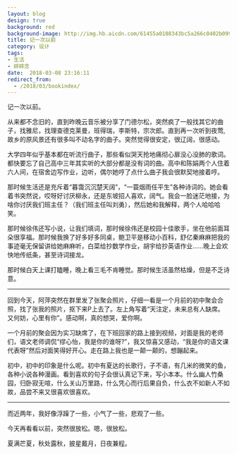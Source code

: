 ```yaml
---
layout: blog
design: true
background: red
background-image: http://img.hb.aicdn.com/61455a0108343bc5a266c0402b099d896fba25a96cfc8-Ae9rnb_fw658
title: 记一次以前
category: 设计
tags:
- 生活
- 碎碎念
date:  2018-03-08 23:16:11
redirect_from:
  - /2018/03/bookindex/
---
```

记一次以前。

从来都不念旧的，直到昨晚云音乐被分享了门德尔松，突然疯了一般找其它的曲子，找雅尼，找理查德克莱曼，班得瑞，李斯特，宗次郎。直到再一次听到夜莺,故乡的原风景还有很多叫不动名字的曲子。突然觉得很安定，很辽阔，很感动。

大学四年似乎基本都在听流行曲子，那些看似哭天抢地痛彻心扉没心没肺的歌词。都快要忘了自己高中三年其实听的大部分都是没有词的曲。高中和陈娟两个人住着六人间，在宿舍边写作业，边听，偶尔她哼了点什么曲子我会很默契地接着哼。

那时候生活还是充斥着“暮霭沉沉楚天阔”，“一蓑烟雨任平生”各种诗词的。她会看着书突然说，哎呀好讨厌柳永，还是东坡招人喜欢，阔气。我会一脸迷茫地接，为啥你讨厌我们班主任？（我们班主任叫刘勇），然后她和我解释，两个人哈哈哈笑。

那时候徐伟还写小说，让我们填词，那时候徐伟还是校园十佳歌手，坐在他前面耳朵很享福。那时候我换了好多好多同桌，鲍卫平是移动小百科，舒亿秦麻麻把我的事迹毫无保留讲给她麻麻听，白菜给抄数学作业，胡宇给抄英语作业……晚上会欢快地传纸条，甚至诗词接龙。

那时候白天上课打瞌睡，晚上看三毛不肯睡觉。那时候生活虽然枯燥，但是不乏诗意。

---

回到今天，阿萍突然在群里发了张聚会照片，仔细一看是一个月前的初中聚会合照，找了张我的照片，抠下来P上去了。左上角写着“天注定，未来总有人缺席。又何妨，心里有你”。感动啊，真的想哭，爱你啊。

一个月前的聚会因为实习缺席了，在下班回家的路上接到视频，对面是我的老师们，语文老师调侃“缪心怡，我是你的谁呀?”，我又惊喜又感动，“我是你的语文课代表呀”然后对面笑得好开心。走在路上我也是一颠一颠的，想蹦起来。

初中，初中的印象是什么呢。初中有夏达的长歌行，子不语，有几米的微笑的鱼，各种小说各种漫画。看到喜欢的句子会很认真记下来，写小本本。什么幽人竹桑园，归卧寂无喧，什么关山万里路，什么凭心而行后果自负，什么衣不如新人不如故，品尝不来又很喜欢很喜欢。

---

而近两年，我好像浮躁了一些，小气了一些，悲观了一些。

今天再看看以前，突然很放松。嗯，很放松。

夏满芒夏，秋处露秋，披星戴月，日夜兼程。
